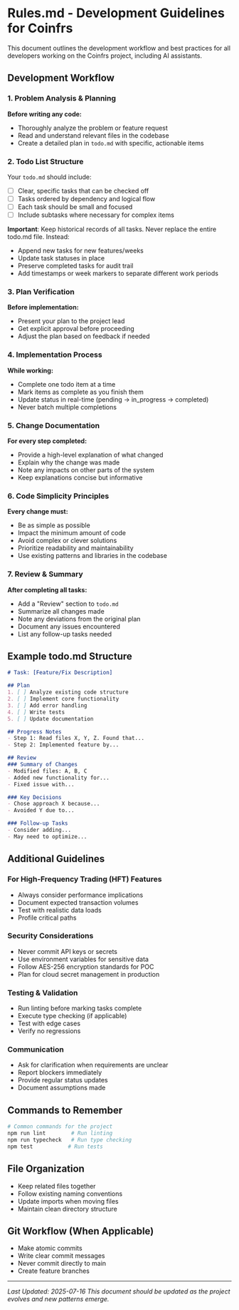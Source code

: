 # Rules.md - Development Guidelines for Coinfrs

This document outlines the development workflow and best practices for all developers working on the Coinfrs project, including AI assistants.

## Development Workflow

### 1. Problem Analysis & Planning
**Before writing any code:**
- Thoroughly analyze the problem or feature request
- Read and understand relevant files in the codebase
- Create a detailed plan in `todo.md` with specific, actionable items

### 2. Todo List Structure
Your `todo.md` should include:
- [ ] Clear, specific tasks that can be checked off
- [ ] Tasks ordered by dependency and logical flow
- [ ] Each task should be small and focused
- [ ] Include subtasks where necessary for complex items

**Important**: Keep historical records of all tasks. Never replace the entire todo.md file. Instead:
- Append new tasks for new features/weeks
- Update task statuses in place
- Preserve completed tasks for audit trail
- Add timestamps or week markers to separate different work periods

### 3. Plan Verification
**Before implementation:**
- Present your plan to the project lead
- Get explicit approval before proceeding
- Adjust the plan based on feedback if needed

### 4. Implementation Process
**While working:**
- Complete one todo item at a time
- Mark items as complete as you finish them
- Update status in real-time (pending → in_progress → completed)
- Never batch multiple completions

### 5. Change Documentation
**For every step completed:**
- Provide a high-level explanation of what changed
- Explain why the change was made
- Note any impacts on other parts of the system
- Keep explanations concise but informative

### 6. Code Simplicity Principles
**Every change must:**
- Be as simple as possible
- Impact the minimum amount of code
- Avoid complex or clever solutions
- Prioritize readability and maintainability
- Use existing patterns and libraries in the codebase

### 7. Review & Summary
**After completing all tasks:**
- Add a "Review" section to `todo.md`
- Summarize all changes made
- Note any deviations from the original plan
- Document any issues encountered
- List any follow-up tasks needed

## Example todo.md Structure

```markdown
# Task: [Feature/Fix Description]

## Plan
1. [ ] Analyze existing code structure
2. [ ] Implement core functionality
3. [ ] Add error handling
4. [ ] Write tests
5. [ ] Update documentation

## Progress Notes
- Step 1: Read files X, Y, Z. Found that...
- Step 2: Implemented feature by...

## Review
### Summary of Changes
- Modified files: A, B, C
- Added new functionality for...
- Fixed issue with...

### Key Decisions
- Chose approach X because...
- Avoided Y due to...

### Follow-up Tasks
- Consider adding...
- May need to optimize...
```

## Additional Guidelines

### For High-Frequency Trading (HFT) Features
- Always consider performance implications
- Document expected transaction volumes
- Test with realistic data loads
- Profile critical paths

### Security Considerations
- Never commit API keys or secrets
- Use environment variables for sensitive data
- Follow AES-256 encryption standards for POC
- Plan for cloud secret management in production

### Testing & Validation
- Run linting before marking tasks complete
- Execute type checking (if applicable)
- Test with edge cases
- Verify no regressions

### Communication
- Ask for clarification when requirements are unclear
- Report blockers immediately
- Provide regular status updates
- Document assumptions made

## Commands to Remember

```bash
# Common commands for the project
npm run lint        # Run linting
npm run typecheck   # Run type checking
npm test           # Run tests
```

## File Organization
- Keep related files together
- Follow existing naming conventions
- Update imports when moving files
- Maintain clean directory structure

## Git Workflow (When Applicable)
- Make atomic commits
- Write clear commit messages
- Never commit directly to main
- Create feature branches

---

*Last Updated: 2025-07-16*
*This document should be updated as the project evolves and new patterns emerge.*